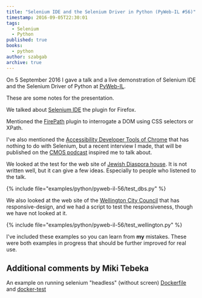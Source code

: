 ```yaml
---
title: "Selenium IDE and the Selenium Driver in Python (PyWeb-IL #56)"
timestamp: 2016-09-05T22:30:01
tags:
  - Selenium
  - Python
published: true
books:
  - python
author: szabgab
archive: true
---
```



On 5 September 2016 I gave a talk and a live demonstration of Selenium IDE and
the Selenium Driver of Python at [PyWeb-IL](http://www.meetup.com/PyWeb-IL/).

These are some notes for the presentation.


We talked about [Selenium IDE](http://www.seleniumhq.org/projects/ide/) the plugin for Firefox.

Mentioned the [FirePath](https://addons.mozilla.org/en-US/firefox/addon/firepath/) plugin to interrogate a DOM using CSS selectors or XPath.

I've also mentioned the [Accessibility Developer Tools of Chrome](https://chrome.google.com/webstore/detail/accessibility-developer-t/fpkknkljclfencbdbgkenhalefipecmb?hl=en) that has nothing to do with Selenium, but a recent interview I made, that will be published on the [CMOS podcast](/cmos) inspired me to talk about. 

We looked at the test for the web site of [Jewish Diaspora house](http://dbs.bh.org.il/).
It is not written well, but it can give a few ideas. Especially to people who listened to the talk.

{% include file="examples/python/pyweb-il-56/test_dbs.py" %}

We also looked at the web site of the [Wellington City Council](http://wellington.govt.nz/)
that has responsive-design, and we had a script to test the responsiveness, though we have not looked at it.

{% include file="examples/python/pyweb-il-56/test_wellington.py" %}

I've included these examples so you can learn from <b>my</b> mistakes.
These were both examples in progress that should be further improved for real use.

## Additional comments by Miki Tebeka

An example on running selenium "headless" (without screen)
[Dockerfile](https://github.com/tebeka/selenium/blob/master/Dockerfile)
and
[docker-test](https://github.com/tebeka/selenium/blob/master/docker-test.sh)



